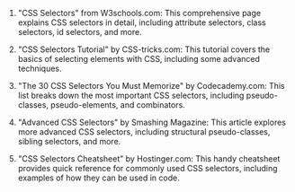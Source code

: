 

1. "CSS Selectors" from W3schools.com: This comprehensive page explains CSS selectors in detail, including attribute selectors, class selectors, id selectors, and more.

2. "CSS Selectors Tutorial" by CSS-tricks.com: This tutorial covers the basics of selecting elements with CSS, including some advanced techniques.

3. "The 30 CSS Selectors You Must Memorize" by Codecademy.com: This list breaks down the most important CSS selectors, including pseudo-classes, pseudo-elements, and combinators.

4. "Advanced CSS Selectors" by Smashing Magazine: This article explores more advanced CSS selectors, including structural pseudo-classes, sibling selectors, and more.

5. "CSS Selectors Cheatsheet" by Hostinger.com: This handy cheatsheet provides quick reference for commonly used CSS selectors, including examples of how they can be used in code.